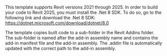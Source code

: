 ﻿This template supports Revit versions 2021 through 2025.
In order to build your code to Revit 2025, you must install the .Net 8 SDK. 
To do so, go to the following link and download the .Net 8 SDK: 
	https://dotnet.microsoft.com/download/dotnet/8.0

The template copies built code to a sub-folder in the Revit Addins folder.
The sub-folder is named after the add-in assembly name and contains the add-in manifest file and the add-in assembly.
The .addin file is automatically updated with the correct path to the add-in assembly.
